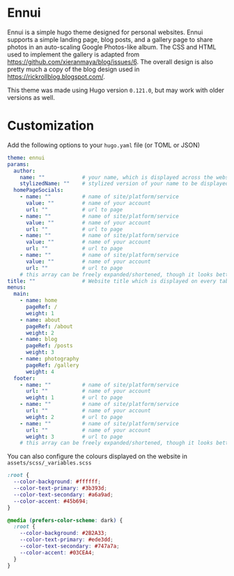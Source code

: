 # Ennui

Ennui is a simple hugo theme designed for personal websites. Ennui supports a simple landing page, blog posts, and a gallery page to share photos in an auto-scaling Google Photos-like album. The CSS and HTML used to implement the gallery is adapted from https://github.com/xieranmaya/blog/issues/6. The overall design is also pretty much a copy of the blog design used in https://rickrollblog.blogspot.com/.

This theme was made using Hugo version `0.121.0`, but may work with older versions as well.

# Customization

Add the following options to your `hugo.yaml` file (or TOML or JSON)

```yaml
theme: ennui
params:
  author:
    name: ""            # your name, which is displayed across the website
    stylizedName: ""    # stylized version of your name to be displayed across the website
  homePageSocials:
    - name: ""          # name of site/platform/service
      value: ""         # name of your account
      url: ""           # url to page
    - name: ""          # name of site/platform/service
      value: ""         # name of your account
      url: ""           # url to page
    - name: ""          # name of site/platform/service
      value: ""         # name of your account
      url: ""           # url to page
    - name: ""          # name of site/platform/service
      value: ""         # name of your account
      url: ""           # url to page
    # this array can be freely expanded/shortened, though it looks better with 4 links
title: ""               # Website title which is displayed on every tab
menus:
  main:
    - name: home
      pageRef: /
      weight: 1
    - name: about
      pageRef: /about
      weight: 2
    - name: blog
      pageRef: /posts
      weight: 3
    - name: photography
      pageRef: /gallery
      weight: 4
  footer:
    - name: ""          # name of site/platform/service
      url: ""           # name of your account
      weight: 1         # url to page
    - name: ""          # name of site/platform/service
      url: ""           # name of your account
      weight: 2         # url to page
    - name: ""          # name of site/platform/service
      url: ""           # name of your account
      weight: 3         # url to page
    # this array can be freely expanded/shortened, though it looks better with 3 links
```

You can also configure the colours displayed on the website in `assets/scss/_variables.scss`

```scss
:root {
  --color-background: #ffffff;
  --color-text-primary: #3b393d;
  --color-text-secondary: #a6a9ad;
  --color-accent: #45b694;
}

@media (prefers-color-scheme: dark) {
  :root {
    --color-background: #2B2A33;
    --color-text-primary: #ede3dd;
    --color-text-secondary: #747a7a;
    --color-accent: #03CEA4;
  }
}
```
